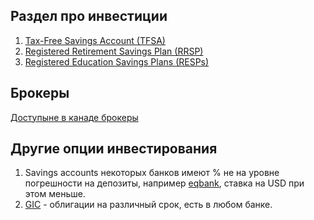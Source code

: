 ## Раздел про инвестиции

1. [Tax-Free Savings Account (TFSA)](tfsa/readme.md)
2. [Registered Retirement Savings Plan (RRSP)](rrsp/readme.md)
3. [Registered Education Savings Plans (RESPs)](resp/readme.md)

## Брокеры
[Доступыне в канаде брокеры](brokers.md)

## Другие опции инвестирования

1. Savings accounts некоторых банков имеют % не на уровне погрешности на депозиты, например [eqbank](https://www.eqbank.ca/personal-banking/savings-plus-account), ставка на USD при этом меньше.
2. [GIC](https://www.greedyrates.ca/blog/need-know-gics/) - облигации на различный срок, есть в любом банке.